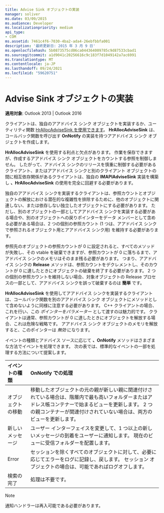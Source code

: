 ```yaml
---
title: Advise Sink オブジェクトの実装
manager: soliver
ms.date: 03/09/2015
ms.audience: Developer
ms.localizationpriority: medium
api_type:
- COM
ms.assetid: 7461c4f6-7030-4ba2-ada4-26ebfbbfa001
description: '最終更新日: 2015 年 3 月 9 日'
ms.openlocfilehash: 5b0873575cd06ca044364009785c9d87533cbad1
ms.sourcegitcommit: a1d9041c20256616c9c183f7d1049142a7ac6991
ms.translationtype: MT
ms.contentlocale: ja-JP
ms.lasthandoff: 09/24/2021
ms.locfileid: "59620751"
---
```

# <a name="implementing-an-advise-sink-object"></a>Advise Sink オブジェクトの実装

  
  
**適用対象**: Outlook 2013 | Outlook 2016 
  
クライアントは、独自のアアドバイス シンク オブジェクトを実装するか、ユーティリティ関数 [HrAllocAdviseSink を使用できます](hrallocadvisesink.md)。 **HrAllocAdviseSink** は、コールバック関数を呼び出す **OnNotify** の実装を持つアアドバイス シンク オブジェクトを作成します。 
  
**HrAllocAdviseSink** を使用する利点と欠点があります。 作業を保存できますが、作成するアアドバイス シンク オブジェクトをカウントする参照を制御しません。 したがって、アドバイス シンクのリリースを慎重に制御する必要があるクライアント、またはアアドバイス シンクと別のクライアント オブジェクトの間に相互依存関係があるクライアントは、独自の **IMAPIAdviseSink** 実装を構築し **、HrAllocAdviseSink** の使用を完全に回避する必要があります。 
  
独自のアアドバイス シンクを実装するクライアントは、参照カウントとオブジェクトの解放における潜在的な複雑性を排除するために、他のオブジェクトに関連しない、または依存しない独立したオブジェクトにする必要があります。 ただし、別のオブジェクトの一部としてアアドバイス シンクを実装する必要がある場合や、別のオブジェクトへの戻りポインターをデータ メンバーとして含める必要がある場合は、2 つの個別の参照カウント (1 つは、アアドバイス シンクで参照されるオブジェクト用とアアドバイス シンク用) を維持する必要があります。 
  
参照先のオブジェクトの参照カウントが 0 に設定されると、すべてのメソッドが失敗し、その vtable を破棄できますが、参照カウントが 0 に落ちるまで、アアドバイス シンクのメモリはそのまま残る必要があります。 つまり、アアドバイス シンクの **Release** メソッドは、参照カウントをデクレメントし、そのカウントが 0 に達したときにオブジェクトの破棄を終了する必要があります。 2 つの個別の参照カウントを維持しない場合、対象オブジェクトの Release プロセスの一部として、アアドバイス シンクを誤って破棄するのは **簡単** です。 
  
**HrAllocAdviseSink** を使用してアアドバイス シンクを実装するクライアントは、コールバック関数を別のアアドバイス シンク オブジェクトにメソッドとして含めないように同様に注意する必要があります。 C++ クライアントの場合、これを行い、この  _ポインターをパラメーター_ として渡すのは魅力的です。 クライアントは通常、参照カウントが 0 に達したときにオブジェクトを解放する場合、これは危険な戦略です。 アアドバイス シンク オブジェクトのメモリを解放すると、このポインターは  _無効_ になります。 
  
イベントの種類とアドバイス ソースに応じて **、OnNotify** メソッドはさまざまな方法でイベントを処理できます。 次の表では、標準的なイベントの一部を処理する方法について提案します。 
  
|**イベントの種類**|**OnNotify での処理**|
|:-----|:-----|
|オブジェクトの移動  <br/> |移動したオブジェクトの元の親が新しい親に関連付けされている場合は、階層内で最も高いフォルダーまたはアドレス帳コンテナーで始まるビューを更新します。 2 つの親コンテナーが関連付けされていない場合は、両方のビューを更新します。  <br/> |
|新しいメッセージ  <br/> |ユーザー インターフェイスを変更して、1 つ以上の新しいメッセージの到着をユーザーに通知します。 現在のビューに受信フォルダーを配置します。  <br/> |
|Error  <br/> |セッションを除くすべてのオブジェクトに対して、必要に応じてエラーをログに記録し、戻します。 セッション オブジェクトの場合は、可能であればログオフします。  <br/> |
|検索の完了  <br/> |処理は不要です。  <br/> |
   
> [!NOTE]
> 通知ハンドラーは再入可能である必要があります。 
  

